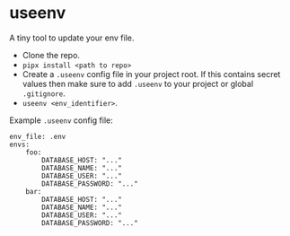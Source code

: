 # useenv

A tiny tool to update your env file.

* Clone the repo.
* `pipx install <path to repo>`
* Create a `.useenv` config file in your project root. 
  If this contains secret values then make sure to add `.useenv` to your project or global `.gitignore`.
* `useenv <env_identifier>`.

Example `.useenv` config file:

```
env_file: .env
envs:
    foo:
        DATABASE_HOST: "..."
        DATABASE_NAME: "..."
        DATABASE_USER: "..."
        DATABASE_PASSWORD: "..."
    bar:
        DATABASE_HOST: "..."
        DATABASE_NAME: "..."
        DATABASE_USER: "..."
        DATABASE_PASSWORD: "..."
```
